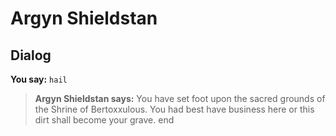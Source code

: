 # Argyn Shieldstan


## Dialog

**You say:** `hail`



>**Argyn Shieldstan says:** You have set foot upon the sacred grounds of the Shrine of Bertoxxulous. You had best have business here or this dirt shall become your grave.
end





